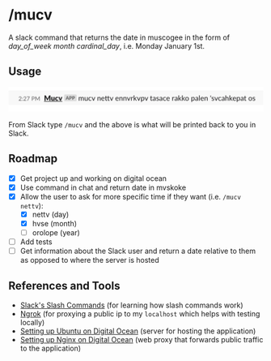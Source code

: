 # /mucv

A slack command that returns the date in muscogee in the form of _day_of_week_ _month_ _cardinal_day_, i.e. Monday January 1st.

## Usage

![Example Image in Slack](./example.png)

From Slack type `/mucv` and the above is what will be printed back to you in Slack.

## Roadmap

- [x] Get project up and working on digital ocean
- [x] Use command in chat and return date in mvskoke
- [x] Allow the user to ask for more specific time if they want (i.e. `/mucv nettv`):
  - [x] nettv (day)
  - [x] hvse (month)
  - [ ] orolope (year)
- [ ] Add tests
- [ ] Get information about the Slack user and return a date relative to them as opposed to where the server is hosted

## References and Tools

- [Slack's Slash Commands](https://api.slack.com/interactivity/slash-commands) (for learning how slash commands work)
- [Ngrok](https://ngrok.com/) (for proxying a public ip to my `localhost` which helps with testing locally)
- [Setting up Ubuntu on Digital Ocean](https://www.digitalocean.com/community/tutorials/initial-server-setup-with-ubuntu-18-04) (server for hosting the application)
- [Setting up Nginx on Digital Ocean](https://www.digitalocean.com/community/tutorials/how-to-install-nginx-on-ubuntu-18-04) (web proxy that forwards public traffic to the application)
